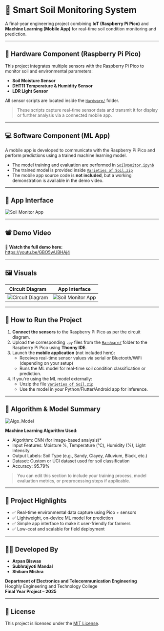 # 🌱 Smart Soil Monitoring System

A final-year engineering project combining **IoT (Raspberry Pi Pico)** and **Machine Learning (Mobile App)** for real-time soil condition monitoring and prediction.

---

## 🔧 Hardware Component (Raspberry Pi Pico)

This project integrates multiple sensors with the Raspberry Pi Pico to monitor soil and environmental parameters:

- **Soil Moisture Sensor**
- **DHT11 Temperature & Humidity Sensor**
- **LDR Light Sensor**

All sensor scripts are located inside the [`Hardware/`](./Hardware/) folder.

> These scripts capture real-time sensor data and transmit it for display or further analysis via a connected mobile app.

---

## 💻 Software Component (ML App)

A mobile app is developed to communicate with the Raspberry Pi Pico and perform predictions using a trained machine learning model.

- The model training and evaluation are performed in [`SoilMonitor.ipynb`](./Software/SoilMonitor.ipynb)
- The trained model is provided inside [`Varieties of Soil.zip`](./Software/Varieties%20of%20Soil.zip)
- The mobile app source code is **not included**, but a working demonstration is available in the demo video.

---

## 📱 App Interface
![Soil Monitor App](https://github.com/user-attachments/assets/f488958f-4498-40bb-b22e-27a99fd33dd2)

---

## 📽️ Demo Video

🎥 **Watch the full demo here:**  
https://youtu.be/GBO5wUBHAj4

---

## 🖼️ Visuals

| Circuit Diagram | App Interface |
|-----------------|----------------|
| ![Circuit Diagram](https://github.com/user-attachments/assets/112bac72-8571-49c5-a52c-886eb62c75e9) | ![Soil Monitor App](https://github.com/user-attachments/assets/c48e4985-830b-4291-acbf-1e708117e7bc) |

---

## 🚀 How to Run the Project

1. **Connect the sensors** to the Raspberry Pi Pico as per the circuit diagram.
2. Upload the corresponding `.py` files from the [`Hardware/`](./Hardware/) folder to the Raspberry Pi Pico using **Thonny IDE**.
3. Launch the **mobile application** (not included here):
   - Receives real-time sensor values via serial or Bluetooth/WiFi (depending on your setup)
   - Runs the ML model for real-time soil condition classification or prediction.
4. If you're using the ML model externally:
   - Unzip the file [`Varieties of Soil.zip`](./Software/Varieties%20of%20Soil.zip)
   - Use the model in your Python/Flutter/Android app for inference.

---

## 🧠 Algorithm & Model Summary

![Algo_Model](https://github.com/user-attachments/assets/87329fe1-b6dd-464d-a1d4-4ea327d136d3)

**Machine Learning Algorithm Used:**

- Algorithm: CNN (for image-based analysis)*
- Input Features: Moisture %, Temperature (°C), Humidity (%), Light Intensity
- Output Labels: Soil Type (e.g., Sandy, Clayey, Alluvium, Black, etc.)
- Dataset: Custom or UCI dataset used for soil classification
- Accuracy: 95.79%

> You can edit this section to include your training process, model evaluation metrics, or preprocessing steps if applicable.

---

## 📄 Project Highlights

- ✅ Real-time environmental data capture using Pico + sensors
- ✅ Lightweight, on-device ML model for prediction
- ✅ Simple app interface to make it user-friendly for farmers
- ✅ Low-cost and scalable for field deployment

---

## 👨‍💻 Developed By

- **Arpan Biswas**
- **Subhrajyoti Mandal**
- **Shibam Mishra**

**Department of Electronics and Telecommunication Engineering**  
Hooghly Engineering and Technology College  
**Final Year Project – 2025**

---

## 📝 License

This project is licensed under the [MIT License](./LICENSE).
